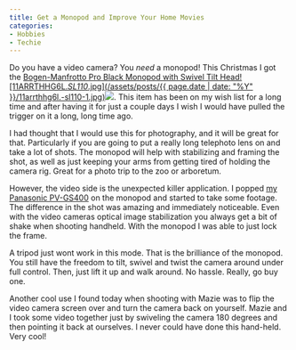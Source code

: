 ```yaml
---
title: Get a Monopod and Improve Your Home Movies
categories:
- Hobbies
- Techie
---
```


Do you have a video camera? You _need_ a monopod!
This Christmas I got the [Bogen-Manfrotto Pro Black Monopod with Swivel Tilt Head![11ARRTHHG6L._SL110_.jpg](/assets/posts/{{ page.date | date: "%Y" }}/11arrthhg6l.-sl110-1.jpg)](http://www.amazon.com/gp/product/B0002HMQV2?ie=UTF8&tag=thingelstadco-20&linkCode=as2&camp=1789&creative=9325&creativeASIN=B0002HMQV2)![](http://www.assoc-amazon.com/e/ir?t=thingelstadco-20&l=as2&o=1&a=B0002HMQV2). This item has been on my wish list for a long time and after having it for just a couple days I wish I would have pulled the trigger on it a long, long time ago.

I had thought that I would use this for photography, and it will be great for that. Particularly if you are going to put a really long telephoto lens on and take a lot of shots. The monopod will help with stabilizing and framing the shot, as well as just keeping your arms from getting tired of holding the camera rig. Great for a photo trip to the zoo or arboretum.

However, the video side is the unexpected killer application. I popped [my Panasonic PV-GS400](/thingelstad/panasonic-pv-gs400) on the monopod and started to take some footage. The difference in the shot was amazing and immediately noticeable. Even with the video cameras optical image stabilization you always get a bit of shake when shooting handheld. With the monopod I was able to just lock the frame.

A tripod just wont work in this mode. That is the brilliance of the monopod. You still have the freedom to tilt, swivel and twist the camera around under full control. Then, just lift it up and walk around. No hassle. Really, go buy one.

Another cool use I found today when shooting with Mazie was to flip the video camera screen over and turn the camera back on yourself. Mazie and I took some video together just by swiveling the camera 180 degrees and then pointing it back at ourselves. I never could have done this hand-held. Very cool!
